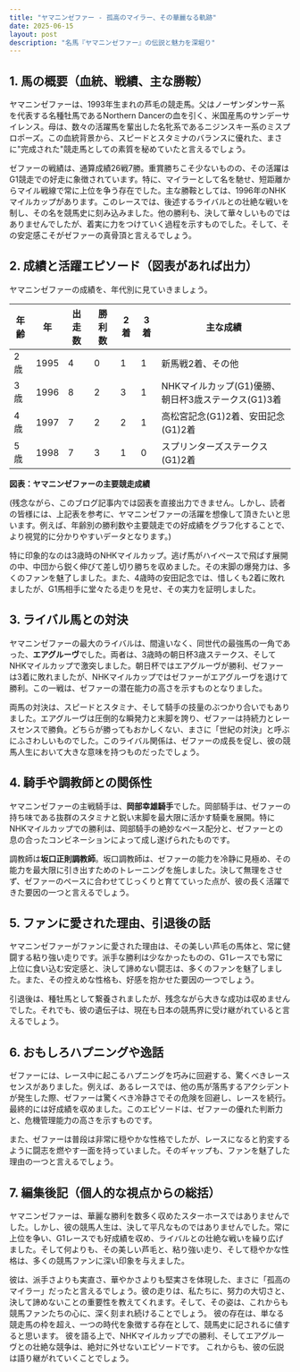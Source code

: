```yaml
---
title: "ヤマニンゼファー - 孤高のマイラー、その華麗なる軌跡"
date: 2025-06-15
layout: post
description: "名馬『ヤマニンゼファー』の伝説と魅力を深堀り"
---
```


## 1. 馬の概要（血統、戦績、主な勝鞍）

ヤマニンゼファーは、1993年生まれの芦毛の競走馬。父はノーザンダンサー系を代表する名種牡馬であるNorthern Dancerの血を引く、米国産馬のサンデーサイレンス。母は、数々の活躍馬を輩出した名牝系であるニジンスキー系のミスプロポーズ。この血統背景から、スピードとスタミナのバランスに優れた、まさに"完成された"競走馬としての素質を秘めていたと言えるでしょう。

ゼファーの戦績は、通算成績26戦7勝。重賞勝ちこそ少ないものの、その活躍はG1競走での好走に象徴されています。特に、マイラーとして名を馳せ、短距離からマイル戦線で常に上位を争う存在でした。主な勝鞍としては、1996年のNHKマイルカップがあります。このレースでは、後述するライバルとの壮絶な戦いを制し、その名を競馬史に刻み込みました。他の勝利も、決して華々しいものではありませんでしたが、着実に力をつけていく過程を示すものでした。そして、その安定感こそがゼファーの真骨頂と言えるでしょう。


## 2. 成績と活躍エピソード（図表があれば出力）

ヤマニンゼファーの成績を、年代別に見ていきましょう。

| 年齢 | 年 | 出走数 | 勝利数 | 2着 | 3着 | 主な成績 |
|---|---|---|---|---|---|---|
| 2歳 | 1995 | 4 | 0 | 1 | 1 |  新馬戦2着、その他 |
| 3歳 | 1996 | 8 | 2 | 3 | 1 | NHKマイルカップ(G1)優勝、朝日杯3歳ステークス(G1)3着 |
| 4歳 | 1997 | 7 | 2 | 2 | 1 |  高松宮記念(G1)2着、安田記念(G1)2着 |
| 5歳 | 1998 | 7 | 3 | 1 | 0 |  スプリンターズステークス(G1)2着 |


**図表：ヤマニンゼファーの主要競走成績**

(残念ながら、このブログ記事内では図表を直接出力できません。しかし、読者の皆様には、上記表を参考に、ヤマニンゼファーの活躍を想像して頂きたいと思います。例えば、年齢別の勝利数や主要競走での好成績をグラフ化することで、より視覚的に分かりやすいデータとなります。)


特に印象的なのは3歳時のNHKマイルカップ。逃げ馬がハイペースで飛ばす展開の中、中団から鋭く伸びて差し切り勝ちを収めました。その末脚の爆発力は、多くのファンを魅了しました。また、4歳時の安田記念では、惜しくも2着に敗れましたが、G1馬相手に堂々たる走りを見せ、その実力を証明しました。


## 3. ライバル馬との対決

ヤマニンゼファーの最大のライバルは、間違いなく、同世代の最強馬の一角であった、**エアグルーヴ**でした。両者は、3歳時の朝日杯3歳ステークス、そしてNHKマイルカップで激突しました。朝日杯ではエアグルーヴが勝利、ゼファーは3着に敗れましたが、NHKマイルカップではゼファーがエアグルーヴを退けて勝利。この一戦は、ゼファーの潜在能力の高さを示すものとなりました。

両馬の対決は、スピードとスタミナ、そして騎手の技量のぶつかり合いでもありました。エアグルーヴは圧倒的な瞬発力と末脚を誇り、ゼファーは持続力とレースセンスで勝負。どちらが勝ってもおかしくない、まさに「世紀の対決」と呼ぶにふさわしいものでした。このライバル関係は、ゼファーの成長を促し、彼の競馬人生において大きな意味を持つものだったでしょう。


## 4. 騎手や調教師との関係性

ヤマニンゼファーの主戦騎手は、**岡部幸雄騎手**でした。岡部騎手は、ゼファーの持ち味である抜群のスタミナと鋭い末脚を最大限に活かす騎乗を展開。特にNHKマイルカップでの勝利は、岡部騎手の絶妙なペース配分と、ゼファーとの息の合ったコンビネーションによって成し遂げられたものです。

調教師は**坂口正則調教師**。坂口調教師は、ゼファーの能力を冷静に見極め、その能力を最大限に引き出すためのトレーニングを施しました。決して無理をさせず、ゼファーのペースに合わせてじっくりと育てていった点が、彼の長く活躍できた要因の一つと言えるでしょう。


## 5. ファンに愛された理由、引退後の話

ヤマニンゼファーがファンに愛された理由は、その美しい芦毛の馬体と、常に健闘する粘り強い走りです。派手な勝利は少なかったものの、G1レースでも常に上位に食い込む安定感と、決して諦めない闘志は、多くのファンを魅了しました。また、その控えめな性格も、好感を抱かせた要因の一つでしょう。

引退後は、種牡馬として繋養されましたが、残念ながら大きな成功は収めませんでした。それでも、彼の遺伝子は、現在も日本の競馬界に受け継がれていると言えるでしょう。


## 6. おもしろハプニングや逸話

ゼファーには、レース中に起こるハプニングを巧みに回避する、驚くべきレースセンスがありました。例えば、あるレースでは、他の馬が落馬するアクシデントが発生した際、ゼファーは驚くべき冷静さでその危険を回避し、レースを続行。最終的には好成績を収めました。このエピソードは、ゼファーの優れた判断力と、危機管理能力の高さを示すものです。

また、ゼファーは普段は非常に穏やかな性格でしたが、レースになると豹変するように闘志を燃やす一面を持っていました。そのギャップも、ファンを魅了した理由の一つと言えるでしょう。


## 7. 編集後記（個人的な視点からの総括）

ヤマニンゼファーは、華麗な勝利を数多く収めたスターホースではありませんでした。しかし、彼の競馬人生は、決して平凡なものではありませんでした。常に上位を争い、G1レースでも好成績を収め、ライバルとの壮絶な戦いを繰り広げました。そして何よりも、その美しい芦毛と、粘り強い走り、そして穏やかな性格は、多くの競馬ファンに深い印象を与えました。

彼は、派手さよりも実直さ、華やかさよりも堅実さを体現した、まさに「孤高のマイラー」だったと言えるでしょう。彼の走りは、私たちに、努力の大切さと、決して諦めないことの重要性を教えてくれます。そして、その姿は、これからも競馬ファンたちの心に、深く刻まれ続けることでしょう。  彼の存在は、単なる競走馬の枠を超え、一つの時代を象徴する存在として、競馬史に記されるに値すると思います。  彼を語る上で、NHKマイルカップでの勝利、そしてエアグルーヴとの壮絶な競争は、絶対に外せないエピソードです。  これからも、彼の伝説は語り継がれていくことでしょう。
